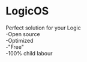 # LogicOS
Perfect solution for your Logic                                
-Open source                 
-Optimized         
-"Free"                     
-100% child labour                    
